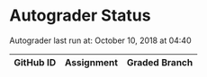 # Autograder Status
Autograder last run at: October 10, 2018 at 04:40

| GitHub ID | Assignment | Graded Branch |
|-----------|------------|---------------|
